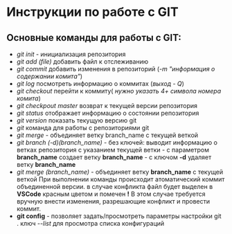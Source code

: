 # Инструкции по работе с GIT

## Основные команды для работы с GIT:

- *git init* - инициализация репозитория
- *git add (file)* добавить файл к отслеживанию
- *git commit* добавить изменения в репозиторий (*-m "информация о содержании комита"*)
- *git log* посмотреть информацию о коммитах (*выход - Q*)
- *git checkout* перейти к коммиту( *нужно указать 4+ символа номера комита*)
- *git checkpout master* возврат к текущей версии репозитория
- *git status* отображает информацию о состоянии репозитория
- *git version* показать текущую версию git
- *git* команда для работы с репозиториями git
- *git merge* - объединяет ветку branch_name с текущей веткой
- *git branch (-d)(branch_name)*
        - без ключей: выводит информацию о ветках репозитория с указанием текущей ветки
        - с параметром **branch_name** создает ветку **branch_name**
        - с ключом **-d** удаляет ветку **branch_name**
- *git merge (branch_name)*
        - объединяет ветку **branch_name** с текущей веткой
        При выполнении команды происходит атоматический коммит объединенной версии.
        в случае конфликта файл будет выделен в **VSCode** красным цветом и помечен **!** 
        В этом случае требуется вручную внести изменения, разрешающие конфликт и провести коммит.         
- **git config** - позволяет задать/просмотреть параметры настройки git .
        ключ *--list* для просмотра списка конфигураций           


